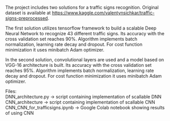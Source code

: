 The project includes two solutions for a traffic signs recognition. Original dataset is available at https://www.kaggle.com/valentynsichkar/traffic-signs-preprocessed.

The first solution utilizes tensorflow framework to build a scalable Deep Neural Network to recognize 43 different traffic signs. Its accuracy with the cross validation set reaches 90%. Algorithm implements batch normalization, learning rate decay and dropout. For cost function minimization it uses minibatch Adam optimizer.

In the second solution, convolutional layers are used and a model based on VGG-16 architecture is built. Its accuracy with the cross validation set reaches 95%. Algorithm implements batch normalization, learning rate decay and dropout. For cost function minimization it uses minibatch Adam optimizer.

Files:  
DNN_architecture.py -> script containing implementation of scallable DNN  
CNN_architecture -> script containing implementation of scallable CNN 
CNN_CNN_for_trafficsigns.ipynb -> Google Colab notebook showing results of using CNN

